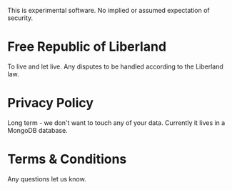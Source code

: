 This is experimental software.
No implied or assumed expectation of security.

# Free Republic of Liberland
To live and let live.
Any disputes to be handled according to the Liberland law.

# Privacy Policy
Long term - we don't want to touch any of your data.
Currently it lives in a MongoDB database.

# Terms & Conditions
Any questions let us know.
